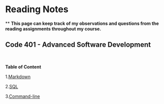 # Reading Notes
**
**This page can keep track of my observations and questions from the reading assignments throughout my course.**<br>


## Code 401 - Advanced Software Development
<br>

**Table of Content**

1.[Markdown](./markdown.md)

2.[SQL](./sqlEX.md)

3.[Command-line](./commandline.md)


